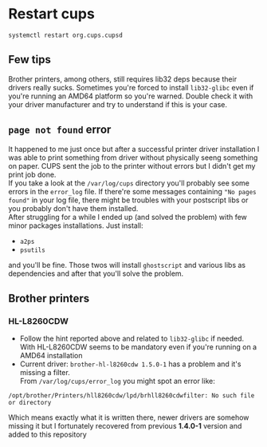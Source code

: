 # Restart cups
```
systemctl restart org.cups.cupsd
```

## Few tips
Brother printers, among others, still requires lib32 deps because their drivers really sucks.
Sometimes you're forced to install `lib32-glibc` even if you're running an AMD64 platform so you're warned.
Double check it with your driver manufacturer and try to understand if this is your case.  

## `page not found` error
It happened to me just once but after a successful printer driver installation I was able to print something from driver
without physically seeng something on paper. CUPS sent the job to the printer without errors but I didn't get my print job
done.  
If you take a look at the `/var/log/cups` directory you'll probably see some errors in the `error_log` file.
If there're some messages containing `"No pages found"` in your log file, there might be troubles with your postscript libs
or you probably don't have them installed.  
After struggling for a while I ended up (and solved the problem) with few minor packages installations. Just install:  
- `a2ps`
- `psutils`

and you'll be fine. Those twos will install `ghostscript` and various libs as dependencies and after that you'll solve
the problem.


## Brother printers
### HL-L8260CDW
- Follow the hint reported above and related to `lib32-glibc` if needed. With HL-L8260CDW seems to be mandatory even if you're running
on a AMD64 installation
- Current driver: `brother-hl-l8260cdw 1.5.0-1` has a problem and it's missing a filter.  
From `/var/log/cups/error_log` you might spot an error like:  
```
/opt/brother/Printers/hll8260cdw/lpd/brhll8260cdwfilter: No such file or directory
```
Which means exactly what it is written there, newer drivers are somehow missing it but I fortunately recovered from
previous **1.4.0-1** version and added to this repository

